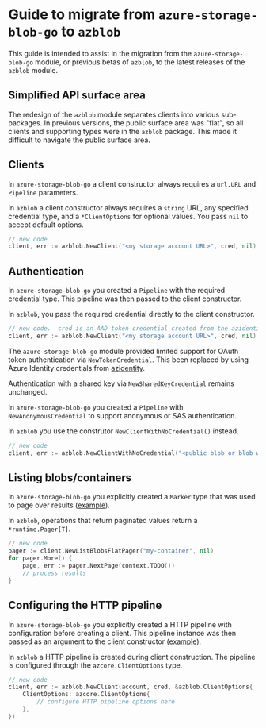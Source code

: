 # Guide to migrate from `azure-storage-blob-go` to `azblob`

This guide is intended to assist in the migration from the `azure-storage-blob-go` module, or previous betas of `azblob`, to the latest releases of the `azblob` module.

## Simplified API surface area

The redesign of the `azblob` module separates clients into various sub-packages.
In previous versions, the public surface area was "flat", so all clients and supporting types were in the `azblob` package.
This made it difficult to navigate the public surface area.

## Clients

In `azure-storage-blob-go` a client constructor always requires a `url.URL` and `Pipeline` parameters.

In `azblob` a client constructor always requires a `string` URL, any specified credential type, and a `*ClientOptions` for optional values.  You pass `nil` to accept default options.

```go
// new code
client, err := azblob.NewClient("<my storage account URL>", cred, nil)
```

## Authentication

In `azure-storage-blob-go` you created a `Pipeline` with the required credential type. This pipeline was then passed to the client constructor.

In `azblob`, you pass the required credential directly to the client constructor.

```go
// new code.  cred is an AAD token credential created from the azidentity module
client, err := azblob.NewClient("<my storage account URL>", cred, nil)
```

The `azure-storage-blob-go` module provided limited support for OAuth token authentication via `NewTokenCredential`.
This been replaced by using Azure Identity credentials from [azidentity](https://pkg.go.dev/github.com/Azure/azure-sdk-for-go/sdk/azidentity#section-readme).

Authentication with a shared key via `NewSharedKeyCredential` remains unchanged.

In `azure-storage-blob-go` you created a `Pipeline` with `NewAnonymousCredential` to support anonymous or SAS authentication.

In `azblob` you use the construtor `NewClientWithNoCredential()` instead.

```go
// new code
client, err := azblob.NewClientWithNoCredential("<public blob or blob with SAS URL>", nil)
```

## Listing blobs/containers

In `azure-storage-blob-go` you explicitly created a `Marker` type that was used to page over results ([example](https://pkg.go.dev/github.com/Azure/azure-storage-blob-go/azblob?utm_source=godoc#example-package)).

In `azblob`, operations that return paginated values return a `*runtime.Pager[T]`.

```go
// new code
pager := client.NewListBlobsFlatPager("my-container", nil)
for pager.More() {
	page, err := pager.NextPage(context.TODO())
    // process results
}
```

## Configuring the HTTP pipeline

In `azure-storage-blob-go` you explicitly created a HTTP pipeline with configuration before creating a client.
This pipeline instance was then passed as an argument to the client constructor ([example](https://pkg.go.dev/github.com/Azure/azure-storage-blob-go/azblob?utm_source=godoc#example-NewPipeline)).

In `azblob` a HTTP pipeline is created during client construction.  The pipeline is configured through the `azcore.ClientOptions` type.

```go
// new code
client, err := azblob.NewClient(account, cred, &azblob.ClientOptions{
	ClientOptions: azcore.ClientOptions{
		// configure HTTP pipeline options here
	},
})
```
